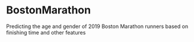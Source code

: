 # BostonMarathon
Predicting the age and gender of 2019 Boston Marathon runners based on finishing time and other features 

